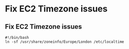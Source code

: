 # Fix EC2 Timezone issues

## Fix EC2 Timezone issues

```shell
#!/bin/bash
ln -sf /usr/share/zoneinfo/Europe/London /etc/localtime
```

